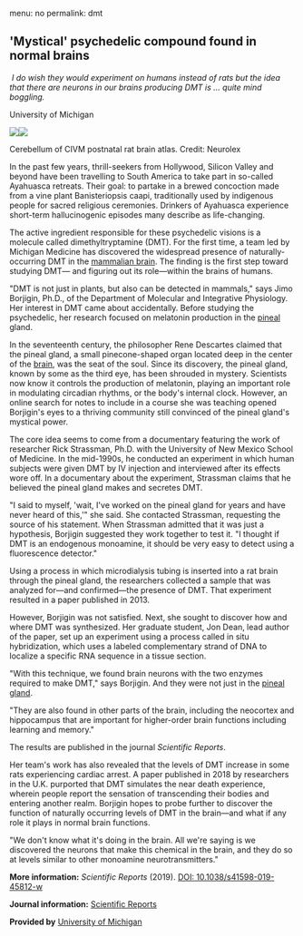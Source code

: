 menu: no
permalink: dmt

## 'Mystical' psychedelic compound found in normal brains

​	*I do wish they would experiment on humans instead of rats but the idea that there are neurons in our brains producing DMT is ... quite mind boggling.*

University of Michigan 

![](https://3c1703fe8d.site.internapcdn.net/newman/csz/news/800/2015/ratbrain.png)![](https://3c1703fe8d.site.internapcdn.net/newman/csz/news/800/2015/ratbrain.png)

Cerebellum of CIVM postnatal rat brain atlas. Credit: Neurolex

In the past few years, thrill-seekers from Hollywood, Silicon Valley and beyond have been travelling to South America to take part in so-called Ayahuasca retreats. Their goal: to partake in a brewed concoction made from a vine plant Banisteriopsis caapi, traditionally used by indigenous people for sacred religious ceremonies. Drinkers of Ayahuasca experience short-term hallucinogenic episodes many describe as life-changing.

The active ingredient responsible for these psychedelic visions is a molecule called dimethyltryptamine (DMT). For the first time, a team led by Michigan Medicine has discovered the widespread presence of naturally-occurring DMT in the [mammalian brain](https://medicalxpress.com/tags/mammalian+brain/). The finding is the first step toward studying DMT— and figuring out its role—within the brains of humans.

"DMT is not just in plants, but also can be detected in mammals," says Jimo Borjigin, Ph.D., of the Department of Molecular and Integrative Physiology. Her interest in DMT came about accidentally. Before studying the psychedelic, her research focused on melatonin production in the [pineal](https://medicalxpress.com/tags/pineal/) gland.

In the seventeenth century, the philosopher Rene Descartes claimed that the pineal gland, a small pinecone-shaped organ located deep in the center of the [brain](https://medicalxpress.com/tags/brain/), was the seat of the soul. Since its discovery, the pineal gland, known by some as the third eye, has been shrouded in mystery. Scientists now know it controls the production of melatonin, playing an important role in modulating circadian rhythms, or the body's internal clock. However, an online search for notes to include in a course she was teaching opened Borjigin's eyes to a thriving community still convinced of the pineal gland's mystical power.

The core idea seems to come from a documentary featuring the work of researcher Rick Strassman, Ph.D. with the University of New Mexico School of Medicine. In the mid-1990s, he conducted an experiment in which human subjects were given DMT by IV injection and interviewed after its effects wore off. In a documentary about the experiment, Strassman claims that he believed the pineal gland makes and secretes DMT.

"I said to myself, 'wait, I've worked on the pineal gland for years and have never heard of this,'" she said. She contacted Strassman, requesting the source of his statement. When Strassman admitted that it was just a hypothesis, Borjigin suggested they work together to test it. "I thought if DMT is an endogenous monoamine, it should be very easy to detect using a fluorescence detector."

Using a process in which microdialysis tubing is inserted into a rat brain through the pineal gland, the researchers collected a sample that was analyzed for—and confirmed—the presence of DMT. That experiment resulted in a paper published in 2013.

However, Borjigin was not satisfied. Next, she sought to discover how and where DMT was synthesized. Her graduate student, Jon Dean, lead author of the paper, set up an experiment using a process called in situ hybridization, which uses a labeled complementary strand of DNA to localize a specific RNA sequence in a tissue section.

"With this technique, we found brain neurons with the two enzymes required to make DMT," says Borjigin. And they were not just in the [pineal gland](https://medicalxpress.com/tags/pineal+gland/).

"They are also found in other parts of the brain, including the neocortex and hippocampus that are important for higher-order brain functions including learning and memory."

The results are published in the journal _Scientific Reports_.

Her team's work has also revealed that the levels of DMT increase in some rats experiencing cardiac arrest. A paper published in 2018 by researchers in the U.K. purported that DMT simulates the near death experience, wherein people report the sensation of transcending their bodies and entering another realm. Borjigin hopes to probe further to discover the function of naturally occurring levels of DMT in the brain—and what if any role it plays in normal brain functions.

"We don't know what it's doing in the brain. All we're saying is we discovered the neurons that make this chemical in the brain, and they do so at levels similar to other monoamine neurotransmitters."

**More information:** _Scientific Reports_ (2019). [DOI: 10.1038/s41598-019-45812-w](http://dx.doi.org/10.1038/s41598-019-45812-w)

**Journal information:** [Scientific Reports](https://m.medicalxpress.com/journals/scientific-reports/)

**Provided by** [University of Michigan](https://m.medicalxpress.com/partners/university-of-michigan/)